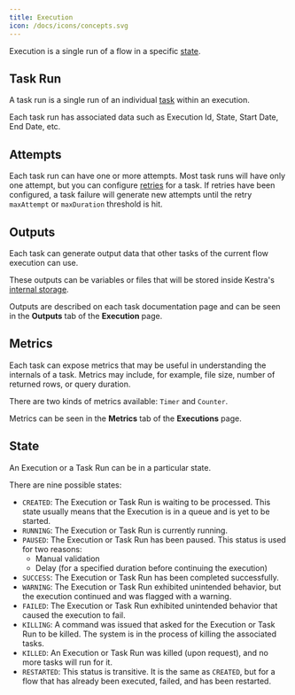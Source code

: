```yaml
---
title: Execution
icon: /docs/icons/concepts.svg
---
```


Execution is a single run of a flow in a specific [state](#state).

## Task Run

A task run is a single run of an individual [task](01.tasks.md) within an execution.

Each task run has associated data such as Execution Id, State, Start Date, End Date, etc.

## Attempts

Each task run can have one or more attempts. Most task runs will have only one attempt, but you can configure [retries](retries.md) for a task.
If retries have been configured, a task failure will generate new attempts until the retry `maxAttempt` or `maxDuration` threshold is hit.


## Outputs

Each task can generate output data that other tasks of the current flow execution can use.

These outputs can be variables or files that will be stored inside Kestra's [internal storage](/internal-storage.md).

Outputs are described on each task documentation page and can be seen in the **Outputs** tab of the **Execution** page.

## Metrics

Each task can expose metrics that may be useful in understanding the internals of a task. Metrics may include, for example, file size, number of returned rows, or query duration.

There are two kinds of metrics available: `Timer` and `Counter`.

Metrics can be seen in the **Metrics** tab of the **Executions** page.

## State

An Execution or a Task Run can be in a particular state.

There are nine possible states:

* `CREATED`: The Execution or Task Run is waiting to be processed. This state usually means that the Execution is in a queue and is yet to be started.
* `RUNNING`: The Execution or Task Run is currently running.
* `PAUSED`: The Execution or Task Run has been paused. This status is used for two reasons:
    * Manual validation
    * Delay (for a specified duration before continuing the execution)
* `SUCCESS`: The Execution or Task Run has been completed successfully.
* `WARNING`: The Execution or Task Run exhibited unintended behavior, but the execution continued and was flagged with a warning.
* `FAILED`: The Execution or Task Run exhibited unintended behavior that caused the execution to fail.
* `KILLING`: A command was issued that asked for the Execution or Task Run to be killed. The system is in the process of killing the associated tasks.
* `KILLED`: An Execution or Task Run was killed (upon request), and no more tasks will run for it.
* `RESTARTED`: This status is transitive. It is the same as `CREATED`, but for a flow that has already been executed, failed, and has been restarted.
